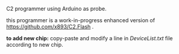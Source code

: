 C2 programmer using Arduino as probe.

this programmer is a work-in-progress enhanced version of https://github.com/x893/C2.Flash .

**to add new chip:** copy-paste and modify a line in *DeviceList.txt* file according to new chip.

